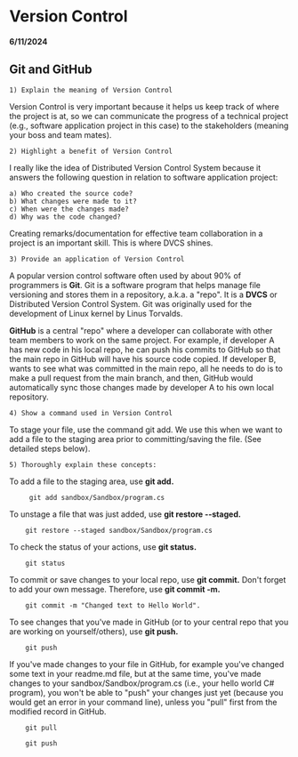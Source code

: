 # Version Control
#### 6/11/2024

## Git and GitHub


    1) Explain the meaning of Version Control

Version Control is very important because it helps us keep track of where the project is at, so we can communicate the progress of a technical project (e.g., software application project in this case) to the stakeholders (meaning your boss and team mates).

    2) Highlight a benefit of Version Control

I really like the idea of Distributed Version Control System because it answers the following question in relation to software application project:

    a) Who created the source code?
    b) What changes were made to it?
    c) When were the changes made?
    d) Why was the code changed?

Creating remarks/documentation for effective team collaboration in a project is an important skill. This is where DVCS shines.

    3) Provide an application of Version Control

A popular version control software often used by about 90% of programmers is **Git**. Git is a software program that helps manage file versioning and stores them in a repository, a.k.a. a "repo". It is a **DVCS** or Distributed Version Control System. Git was originally used for the development of Linux kernel by Linus Torvalds.


**GitHub** is a central "repo" where a developer can collaborate with other team members to work on the same project. For example, if developer A has new code in his local repo, he can push his commits to GitHub so that the main repo in GitHub will have his source code copied. If developer B, wants to see what was committed in the main repo, all he needs to do is to make a pull request from the main branch, and then, GitHub would automatically sync those changes made by developer A to his own local repository.

    4) Show a command used in Version Control

To stage your file, use the command git add. We use this when we want to add a file to the staging area prior to committing/saving the file. (See detailed steps below).

    5) Thoroughly explain these concepts:


To add a file to the staging area, use **git add.**
```
     git add sandbox/Sandbox/program.cs

```

To unstage a file that was just added, use **git restore --staged.**
```
    git restore --staged sandbox/Sandbox/program.cs
```
To check the status of your actions, use **git status.**
```
    git status
```
To commit or save changes to your local repo, use **git commit.** Don't forget to add your own message. Therefore, use **git commit -m.**
```
    git commit -m "Changed text to Hello World".
```
To see changes that you've made in GitHub (or to your central repo that you are working on yourself/others), use **git push.**
```
    git push

```
If you've made changes to your file in GitHub, for example you've changed some text in your readme.md file, but at the same time, you've made changes to your sandbox/Sandbox/program.cs (i.e., your hello world C# program), you won't be able to "push" your changes just yet (because you would get an error in your command line), unless you "pull" first from the modified record in GitHub.

```
    git pull
```
```
    git push
```

